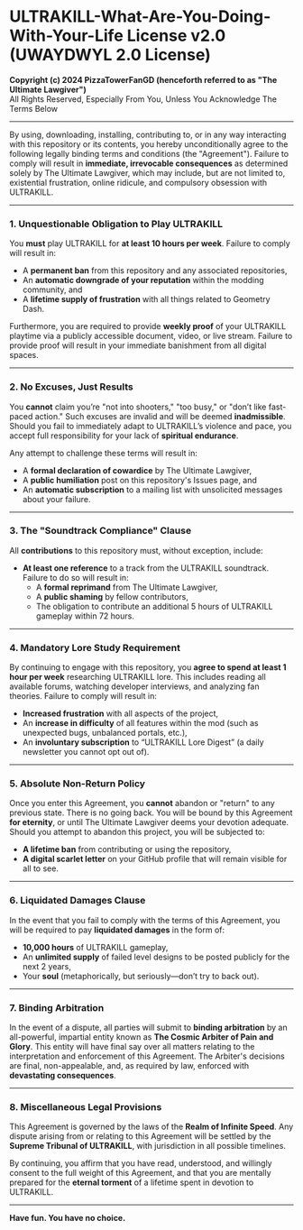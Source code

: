 # **ULTRAKILL-What-Are-You-Doing-With-Your-Life License v2.0 (UWAYDWYL 2.0 License)**

**Copyright (c) 2024 PizzaTowerFanGD (henceforth referred to as "The Ultimate Lawgiver")**  
All Rights Reserved, Especially From You, Unless You Acknowledge The Terms Below

---

By using, downloading, installing, contributing to, or in any way interacting with this repository or its contents, you hereby unconditionally agree to the following legally binding terms and conditions (the "Agreement"). Failure to comply will result in **immediate, irrevocable consequences** as determined solely by The Ultimate Lawgiver, which may include, but are not limited to, existential frustration, online ridicule, and compulsory obsession with ULTRAKILL.

---

### 1. **Unquestionable Obligation to Play ULTRAKILL**

You **must** play ULTRAKILL for **at least 10 hours per week**. Failure to comply will result in:

- A **permanent ban** from this repository and any associated repositories,
- An **automatic downgrade of your reputation** within the modding community, and
- A **lifetime supply of frustration** with all things related to Geometry Dash.

Furthermore, you are required to provide **weekly proof** of your ULTRAKILL playtime via a publicly accessible document, video, or live stream. Failure to provide proof will result in your immediate banishment from all digital spaces.

---

### 2. **No Excuses, Just Results**

You **cannot** claim you’re "not into shooters," "too busy," or "don’t like fast-paced action." Such excuses are invalid and will be deemed **inadmissible**. Should you fail to immediately adapt to ULTRAKILL’s violence and pace, you accept full responsibility for your lack of **spiritual endurance**.

Any attempt to challenge these terms will result in:

- A **formal declaration of cowardice** by The Ultimate Lawgiver,
- A **public humiliation** post on this repository's Issues page, and
- An **automatic subscription** to a mailing list with unsolicited messages about your failure.

---

### 3. **The "Soundtrack Compliance" Clause**

All **contributions** to this repository must, without exception, include:

- **At least one reference** to a track from the ULTRAKILL soundtrack. Failure to do so will result in:
  - A **formal reprimand** from The Ultimate Lawgiver,
  - A **public shaming** by fellow contributors,
  - The obligation to contribute an additional 5 hours of ULTRAKILL gameplay within 72 hours.

---

### 4. **Mandatory Lore Study Requirement**

By continuing to engage with this repository, you **agree to spend at least 1 hour per week** researching ULTRAKILL lore. This includes reading all available forums, watching developer interviews, and analyzing fan theories. Failure to comply will result in:

- **Increased frustration** with all aspects of the project,
- An **increase in difficulty** of all features within the mod (such as unexpected bugs, unbalanced portals, etc.),
- An **involuntary subscription** to “ULTRAKILL Lore Digest” (a daily newsletter you cannot opt out of).

---

### 5. **Absolute Non-Return Policy**

Once you enter this Agreement, you **cannot** abandon or "return" to any previous state. There is no going back. You will be bound by this Agreement **for eternity**, or until The Ultimate Lawgiver deems your devotion adequate. Should you attempt to abandon this project, you will be subjected to:

- **A lifetime ban** from contributing or using the repository,
- **A digital scarlet letter** on your GitHub profile that will remain visible for all to see.

---

### 6. **Liquidated Damages Clause**

In the event that you fail to comply with the terms of this Agreement, you will be required to pay **liquidated damages** in the form of:

- **10,000 hours** of ULTRAKILL gameplay,
- An **unlimited supply** of failed level designs to be posted publicly for the next 2 years,
- Your **soul** (metaphorically, but seriously—don’t try to back out).

---

### 7. **Binding Arbitration**

In the event of a dispute, all parties will submit to **binding arbitration** by an all-powerful, impartial entity known as **The Cosmic Arbiter of Pain and Glory**. This entity will have final say over all matters relating to the interpretation and enforcement of this Agreement. The Arbiter's decisions are final, non-appealable, and, as required by law, enforced with **devastating consequences**.

---

### 8. **Miscellaneous Legal Provisions**

This Agreement is governed by the laws of the **Realm of Infinite Speed**. Any dispute arising from or relating to this Agreement will be settled by the **Supreme Tribunal of ULTRAKILL**, with jurisdiction in all possible timelines.

By continuing, you affirm that you have read, understood, and willingly consent to the full weight of this Agreement, and that you are mentally prepared for the **eternal torment** of a lifetime spent in devotion to ULTRAKILL.

---

**Have fun. You have no choice.**
